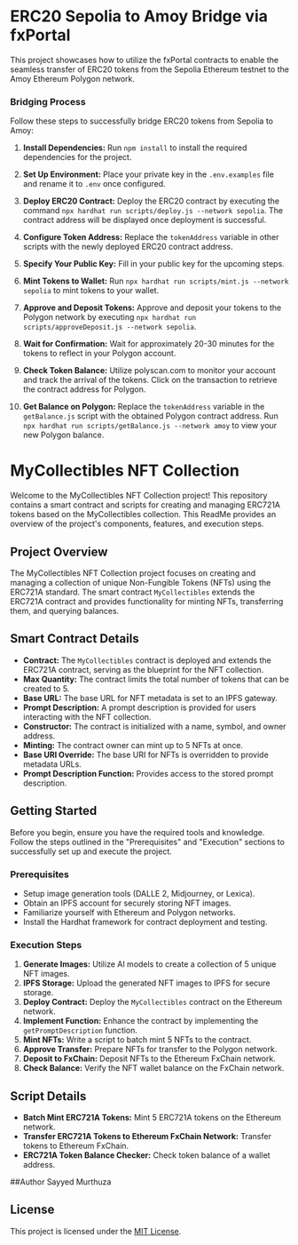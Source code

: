 
# ERC20 Sepolia to Amoy Bridge via fxPortal
This project showcases how to utilize the fxPortal contracts to enable the seamless transfer of ERC20 tokens from the Sepolia Ethereum testnet to the Amoy Ethereum Polygon network.

### Bridging Process
Follow these steps to successfully bridge ERC20 tokens from Sepolia to Amoy:

1. **Install Dependencies:**
   Run `npm install` to install the required dependencies for the project.

2. **Set Up Environment:**
   Place your private key in the `.env.examples` file and rename it to `.env` once configured.

3. **Deploy ERC20 Contract:**
   Deploy the ERC20 contract by executing the command `npx hardhat run scripts/deploy.js --network sepolia`. The contract address will be displayed once deployment is successful.

4. **Configure Token Address:**
   Replace the `tokenAddress` variable in other scripts with the newly deployed ERC20 contract address.

5. **Specify Your Public Key:**
   Fill in your public key for the upcoming steps.

6. **Mint Tokens to Wallet:**
   Run `npx hardhat run scripts/mint.js --network sepolia` to mint tokens to your wallet.

7. **Approve and Deposit Tokens:**
   Approve and deposit your tokens to the Polygon network by executing `npx hardhat run scripts/approveDeposit.js --network sepolia`.

8. **Wait for Confirmation:**
   Wait for approximately 20-30 minutes for the tokens to reflect in your Polygon account.

9. **Check Token Balance:**
   Utilize polyscan.com to monitor your account and track the arrival of the tokens. Click on the transaction to retrieve the contract address for Polygon.

10. **Get Balance on Polygon:**
    Replace the `tokenAddress` variable in the `getBalance.js` script with the obtained Polygon contract address. Run `npx hardhat run scripts/getBalance.js --network amoy` to view your new Polygon balance.

# MyCollectibles NFT Collection

Welcome to the MyCollectibles NFT Collection project! This repository contains a smart contract and scripts for creating and managing ERC721A tokens based on the MyCollectibles collection. This ReadMe provides an overview of the project's components, features, and execution steps.

## Project Overview

The MyCollectibles NFT Collection project focuses on creating and managing a collection of unique Non-Fungible Tokens (NFTs) using the ERC721A standard. The smart contract `MyCollectibles` extends the ERC721A contract and provides functionality for minting NFTs, transferring them, and querying balances.

## Smart Contract Details

- **Contract:** The `MyCollectibles` contract is deployed and extends the ERC721A contract, serving as the blueprint for the NFT collection.
- **Max Quantity:** The contract limits the total number of tokens that can be created to 5.
- **Base URL:** The base URL for NFT metadata is set to an IPFS gateway.
- **Prompt Description:** A prompt description is provided for users interacting with the NFT collection.
- **Constructor:** The contract is initialized with a name, symbol, and owner address.
- **Minting:** The contract owner can mint up to 5 NFTs at once.
- **Base URI Override:** The base URI for NFTs is overridden to provide metadata URLs.
- **Prompt Description Function:** Provides access to the stored prompt description.

## Getting Started

Before you begin, ensure you have the required tools and knowledge. Follow the steps outlined in the "Prerequisites" and "Execution" sections to successfully set up and execute the project.

### Prerequisites

- Setup image generation tools (DALLE 2, Midjourney, or Lexica).
- Obtain an IPFS account for securely storing NFT images.
- Familiarize yourself with Ethereum and Polygon networks.
- Install the Hardhat framework for contract deployment and testing.

### Execution Steps

1. **Generate Images:** Utilize AI models to create a collection of 5 unique NFT images.
2. **IPFS Storage:** Upload the generated NFT images to IPFS for secure storage.
3. **Deploy Contract:** Deploy the `MyCollectibles` contract on the Ethereum network.
4. **Implement Function:** Enhance the contract by implementing the `getPromptDescription` function.
5. **Mint NFTs:** Write a script to batch mint 5 NFTs to the contract.
6. **Approve Transfer:** Prepare NFTs for transfer to the Polygon network.
7. **Deposit to FxChain:** Deposit NFTs to the Ethereum FxChain network.
8. **Check Balance:** Verify the NFT wallet balance on the FxChain network.

## Script Details

- **Batch Mint ERC721A Tokens:** Mint 5 ERC721A tokens on the Ethereum network.
- **Transfer ERC721A Tokens to Ethereum FxChain Network:** Transfer tokens to Ethereum FxChain.
- **ERC721A Token Balance Checker:** Check token balance of a wallet address.
  
##Author
Sayyed Murthuza

## License

This project is licensed under the [MIT License](LICENSE).
